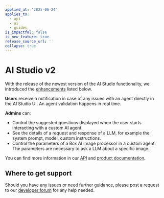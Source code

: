 ```yaml
---
applied_at: '2025-06-24'
applies_to:
  - api
  - ai
  - guides
is_impactful: false
is_new_feature: true
release_source_url: ''
collapse: true
---
```


# AI Studio v2

With the release of the newest version of the AI Studio functionality, we introduced the [enhancements][1] listed below. 

**Users** receive a notification in case of any issues with an agent directly in the AI Studio UI. An agent validation happens in real time.

**Admins** can:

* Control the suggested questions displayed when the user starts interacting with a custom AI agent.
* See the details of a request and response of a LLM, for example the system prompt, model, custom instructions.
* Control the parameters of a Box AI image processor in a custom agent. The parameters are necessary to ask a LLM about a specific image.

<!-- more -->

You can find more information in our [API][1] and [product documentation][2].

## Where to get support

Should you have any issues or need further guidance, please post a request to our [developer forum][3] for any help needed.

[1]: e://get-ai-agents/
[2]: https://support.box.com/hc/en-us/articles/37228357884179-Creating-and-Configuring-Agents
[3]: https://forum.box.com/


